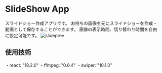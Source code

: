# SlideShow App

スライドショー作成アプリです。
お持ちの画像を元にスライドショーを作成・動画として保存することができます。
画像の表示時間、切り替わり時間を自由に設定可能です。
![slideprev](https://github.com/sejimaroon/slide/assets/130048827/2701fa31-c886-49c2-8908-52ec85979eb4)


## 使用技術
・react: "18.2.0"
・ffmpeg: "0.0.4"
・swiper: "10.1.0"


